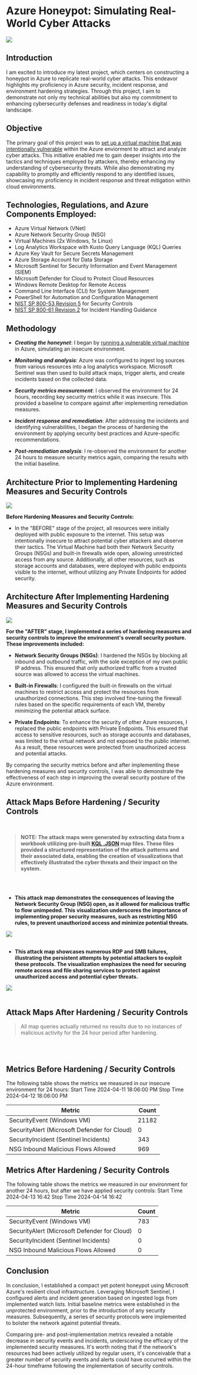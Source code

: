 # Azure Honeypot: Simulating Real-World Cyber Attacks
<img src="https://i.imgur.com/IY5sfCJ.png" >

## Introduction

 I am excited to introduce my latest project, which centers on constructing a honeypot in Azure to replicate real-world cyber attacks. This endeavor highlights my proficiency in Azure security, incident response, and environment hardening strategies. Through this project, I aim to demonstrate not only my technical abilities but also my commitment to enhancing cybersecurity defenses and readiness in today's digital landscape.

## Objective
The primary goal of this project was to [set up a virtual machine that was intentionally vulnerable](https://github.com/felixsalto1/Azure-VM-Config/blob/main/README.md) within the Azure enviorment to attract and analyze cyber attacks. This initiative enabled me to gain deeper insights into the tactics and techniques employed by attackers, thereby enhancing my understanding of cybersecurity threats. While also demonstrating my capability to promptly and efficiently respond to any identified issues, showcasing my proficiency in incident response and threat mitigation within cloud environments.

## Technologies, Regulations, and Azure Components Employed:

- Azure Virtual Network (VNet)
- Azure Network Security Group (NSG)
- Virtual Machines (2x Windows, 1x Linux)
- Log Analytics Workspace with Kusto Query Language (KQL) Queries
- Azure Key Vault for Secure Secrets Management
- Azure Storage Account for Data Storage
- Microsoft Sentinel for Security Information and Event Management (SIEM)
- Microsoft Defender for Cloud to Protect Cloud Resources
- Windows Remote Desktop for Remote Access
- Command Line Interface (CLI) for System Management
- PowerShell for Automation and Configuration Management
- [NIST SP 800-53 Revision 5](https://csrc.nist.gov/publications/detail/sp/800-53/rev-5/final) for Security Controls
- [NIST SP 800-61 Revision 2](https://www.nist.gov/privacy-framework/nist-sp-800-61) for Incident Handling Guidance

## Methodology

- <b>*Creating the honeynet*</b>: I began by [running a vulnerable virtual machine](https://github.com/felixsalto1/Azure-VM-Config/blob/main/README.md) in Azure, simulating an insecure environment.

- <b>*Monitoring and analysis*</b>: Azure was configured to ingest log sources from various resources into a log analytics workspace. Microsoft Sentinel was then used to build attack maps, trigger alerts, and create incidents based on the collected data.

- <b>*Security metrics measurement*</b>: I observed the environment for 24 hours, recording key security metrics while it was insecure. This provided a baseline to compare against after implementing remediation measures.

- <b>*Incident response and remediation*</b>: After addressing the incidents and identifying vulnerabilities, I began the process of hardening the environment by applying security best practices and Azure-specific recommendations.

- <b>*Post-remediation analysis*</b>: I re-observed the environment for another 24 hours to measure security metrics again, comparing the results with the initial baseline.


## Architecture Prior to Implementing Hardening Measures and Security Controls
 <img src="https://i.imgur.com/BscJ0qj.png" >

<b>Before Hardening Measures and Security Controls:</b>

- In the "BEFORE" stage of the project, all resources were initially deployed with public exposure to the internet. This setup was intentionally insecure to attract potential cyber attackers and observe their tactics. The Virtual Machine had both their Network Security Groups (NSGs) and built-in firewalls wide open, allowing unrestricted access from any source. Additionally, all other resources, such as storage accounts and databases, were deployed with public endpoints visible to the internet, without utilizing any Private Endpoints for added security.

## Architecture After Implementing Hardening Measures and Security Controls
 <img src="https://i.imgur.com/GPs3liY.png" >
 
 <b>For the "AFTER" stage, I implemented a series of hardening measures and security controls to improve the environment's overall security posture. These improvements included:</b>

- <b>Network Security Groups (NSGs)</b>: I hardened the NSGs by blocking all inbound and outbound traffic, with the sole exception of my own public IP address. This ensured that only authorized traffic from a trusted source was allowed to access the virtual machines.

- <b>Built-in Firewalls</b>: I configured the built-in firewalls on the virtual machines to restrict access and protect the resources from unauthorized connections. This step involved fine-tuning the firewall rules based on the specific requirements of each VM, thereby minimizing the potential attack surface.

- <b>Private Endpoints</b>: To enhance the security of other Azure resources, I replaced the public endpoints with Private Endpoints. This ensured that access to sensitive resources, such as storage accounts and databases, was limited to the virtual network and not exposed to the public internet. As a result, these resources were protected from unauthorized access and potential attacks.

By comparing the security metrics before and after implementing these hardening measures and security controls, I was able to demonstrate the effectiveness of each step in improving the overall security posture of the Azure environment.

## Attack Maps Before Hardening / Security Controls
<br />


> <b>NOTE: The attack maps were generated by extracting data from a workbook utilizing pre-built [KQL .JSON](https://github.com/felixsalto1/SOC-Project-Resources/blob/main/MS%20Sentinel%20Maps%20(JSON)/mssql-fail-auth.json) map files. These files provided a structured representation of the attack patterns and their associated data, 
enabling the creation of visualizations that effectively illustrated the cyber threats and their impact on the system.</b>


 <br />
 <br />
 
- <b>This attack map demonstrates the consequences of leaving the Network Security Group (NSG) open, as it allowed for malicious traffic to flow unimpeded. This visualization underscores the importance of implementing proper security measures, such as restricting NSG rules, to prevent unauthorized access and minimize potential threats.</b>


<img src="https://i.imgur.com/HNBdFxc.png" >

 <br />
 <br />
 
 - <b>This attack map showcases numerous RDP and SMB failures, illustrating the persistent attempts by potential attackers to exploit these protocols. The visualization emphasizes the need for securing remote access and file sharing services to protect against unauthorized access and potential cyber threats.</b>
 
<img src="https://i.imgur.com/0q1hYJV.png" >

 <br />
 <br />

## Attack Maps After Hardening / Security Controls

> All map queries actually returned no results due to no instances of malicious activity for the 24 hour period after hardening.

 <br />
 <br />
 
## Metrics Before Hardening / Security Controls

The following table shows the metrics we measured in our insecure environment for 24 hours:
Start Time 2024-04-11 18:06:00 PM
Stop Time 2024-04-12 18:06:00 PM

| Metric                   | Count
| ------------------------ | -----
| SecurityEvent (Windows VM)            | 21182
| SecurityAlert (Microsoft Defender for Cloud)            | 0
| SecurityIncident (Sentinel Incidents)        | 343
| NSG Inbound Malicious Flows Allowed | 969



## Metrics After Hardening / Security Controls

The following table shows the metrics we measured in our environment for another 24 hours, but after we have applied security controls:
Start Time 2024-04-13 16:42
Stop Time	2024-04-14 16:42


| Metric                   | Count
| ------------------------ | -----
| SecurityEvent (Windows VM)            | 783
| SecurityAlert (Microsoft Defender for Cloud)            | 0
| SecurityIncident (Sentinel Incidents)        | 0
| NSG Inbound Malicious Flows Allowed | 0

## Conclusion

In conclusion, I established a compact yet potent honeypot using Microsoft Azure's resilient cloud infrastructure. Leveraging Microsoft Sentinel, I configured alerts and incident generation based on ingested logs from implemented watch lists. Initial baseline metrics were established in the unprotected environment, prior to the introduction of any security measures. Subsequently, a series of security protocols were implemented to bolster the network against potential threats.

Comparing pre- and post-implementation metrics revealed a notable decrease in security events and incidents, underscoring the efficacy of the implemented security measures. It's worth noting that if the network's resources had been actively utilized by regular users, it's conceivable that a greater number of security events and alerts could have occurred within the 24-hour timeframe following the implementation of security controls.
